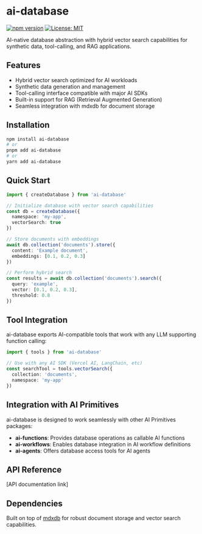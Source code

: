 # ai-database

[![npm version](https://badge.fury.io/js/ai-database.svg)](https://badge.fury.io/js/ai-database)
[![License: MIT](https://img.shields.io/badge/License-MIT-yellow.svg)](https://opensource.org/licenses/MIT)

AI-native database abstraction with hybrid vector search capabilities for synthetic data, tool-calling, and RAG applications.

## Features
- Hybrid vector search optimized for AI workloads
- Synthetic data generation and management
- Tool-calling interface compatible with major AI SDKs
- Built-in support for RAG (Retrieval Augmented Generation)
- Seamless integration with mdxdb for document storage

## Installation
```bash
npm install ai-database
# or
pnpm add ai-database
# or
yarn add ai-database
```

## Quick Start
```typescript
import { createDatabase } from 'ai-database'

// Initialize database with vector search capabilities
const db = createDatabase({
  namespace: 'my-app',
  vectorSearch: true
})

// Store documents with embeddings
await db.collection('documents').store({
  content: 'Example document',
  embeddings: [0.1, 0.2, 0.3]
})

// Perform hybrid search
const results = await db.collection('documents').search({
  query: 'example',
  vector: [0.1, 0.2, 0.3],
  threshold: 0.8
})
```

## Tool Integration
ai-database exports AI-compatible tools that work with any LLM supporting function calling:

```typescript
import { tools } from 'ai-database'

// Use with any AI SDK (Vercel AI, LangChain, etc)
const searchTool = tools.vectorSearch({
  collection: 'documents',
  namespace: 'my-app'
})
```

## Integration with AI Primitives
ai-database is designed to work seamlessly with other AI Primitives packages:

- **ai-functions**: Provides database operations as callable AI functions
- **ai-workflows**: Enables database integration in AI workflow definitions
- **ai-agents**: Offers database access tools for AI agents

## API Reference
[API documentation link]

## Dependencies
Built on top of [mdxdb](https://github.com/ai-primitives/mdxdb) for robust document storage and vector search capabilities.
